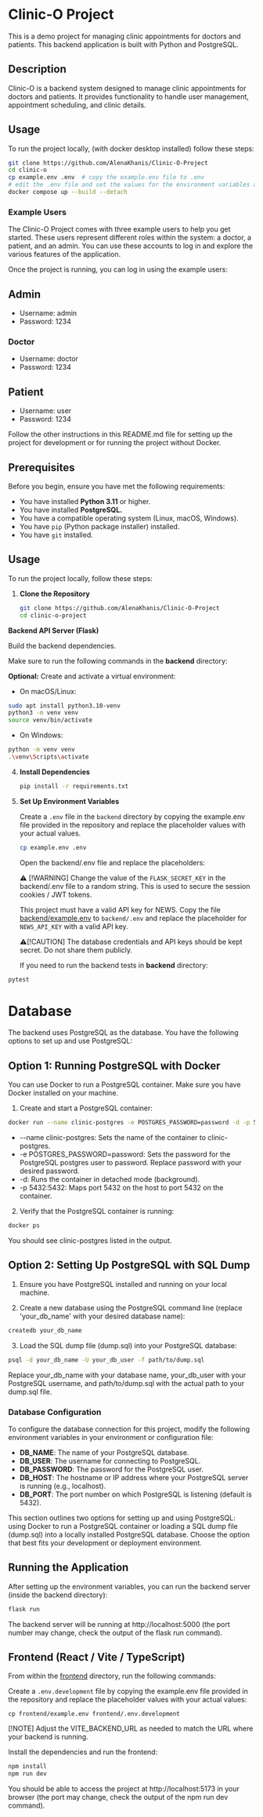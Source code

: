 # Clinic-O Project

This is a demo project for managing clinic appointments for doctors and patients. This backend application is built with Python and PostgreSQL.


## Description

Clinic-O is a backend system designed to manage clinic appointments for doctors and patients. It provides functionality to handle user management, appointment scheduling, and clinic details.

## Usage

To run the project locally, (with docker desktop installed) follow these steps:

```bash
git clone https://github.com/AlenaKhanis/Clinic-O-Project
cd clinic-o
cp example.env .env  # copy the example.env file to .env
# edit the .env file and set the values for the environment variables as needed in the main folder and in the backend directory
docker compose up --build --detach
```
### Example Users

The Clinic-O Project comes with three example users to help you get started. These users represent different roles within the system: a doctor, a patient, and an admin. You can use these accounts to log in and explore the various features of the application.

Once the project is running, you can log in using the example users:

## Admin
* Username: admin
* Password: 1234
### Doctor
* Username: doctor
* Password: 1234
## Patient
* Username: user
* Password: 1234


Follow the other instructions in this README.md file for setting up the project for development or for running the project without Docker.

## Prerequisites

Before you begin, ensure you have met the following requirements:

- You have installed **Python 3.11** or higher.
- You have installed **PostgreSQL.**
- You have a compatible operating system (Linux, macOS, Windows).
- You have `pip` (Python package installer) installed.
- You have `git` installed.

## Usage

To run the project locally, follow these steps:

1. **Clone the Repository**

    ```sh
    git clone https://github.com/AlenaKhanis/Clinic-O-Project
    cd clinic-o-project
    ```
**Backend API Server (Flask)**

Build the backend dependencies.

Make sure to run the following commands in the **backend** directory:

**Optional:** Create and activate a virtual environment:

* On macOS/Linux: 
```sh
sudo apt install python3.10-venv
python3 -m venv venv
source venv/bin/activate
```
* On Windows:
```sh
python -m venv venv
.\venv\Scripts\activate
```
4. **Install Dependencies**

    ```sh
    pip install -r requirements.txt
    ```
4. **Set Up Environment Variables**

    Create a `.env` file in the `backend` directory by copying the example.env file provided in the repository and replace the placeholder values with your actual values.

    ```sh
    cp example.env .env
    ```
    Open the backend/.env file and replace the placeholders:

    ⚠️ [!WARNING]
    Change the value of the `FLASK_SECRET_KEY` in the backend/.env file to a random string. This is used to secure the session cookies / JWT tokens. 

    This project must have a valid API key for NEWS. Copy the file [backend/example.env](backend/example.env) to `backend/.env` and replace the placeholder for `NEWS_API_KEY` with a valid API key.

    ⚠️[!CAUTION]
    The database credentials and API keys should be kept secret. Do not share them publicly.

    If you need to run the backend tests in **backend** directory:

  ```bash
  pytest
  ```

# Database

The backend uses PostgreSQL as the database. You have the following options to set up and use PostgreSQL:


## Option 1: Running PostgreSQL with Docker

You can use Docker to run a PostgreSQL container. Make sure you have Docker installed on your machine.

1. Create and start a PostgreSQL container:

```sh
docker run --name clinic-postgres -e POSTGRES_PASSWORD=password -d -p 5432:5432 postgres
```
* --name clinic-postgres: Sets the name of the container to clinic-postgres.
* -e POSTGRES_PASSWORD=password: Sets the password for the PostgreSQL postgres user to password. Replace password with your desired password.
* -d: Runs the container in detached mode (background).
* -p 5432:5432: Maps port 5432 on the host to port 5432 on the container.
2. Verify that the PostgreSQL container is running:
```sh
docker ps
```
You should see clinic-postgres listed in the output.



## Option 2: Setting Up PostgreSQL with SQL Dump

1. Ensure you have PostgreSQL installed and running on your local machine.

2. Create a new database using the PostgreSQL command line (replace 'your_db_name' with your desired database name):

```sh
createdb your_db_name 
```   
3. Load the SQL dump file (dump.sql) into your PostgreSQL database:

```sh
psql -d your_db_name -U your_db_user -f path/to/dump.sql
```
Replace your_db_name with your database name, your_db_user with your PostgreSQL username, and path/to/dump.sql with the actual path to your dump.sql file.

### Database Configuration

To configure the database connection for this project, modify the following environment variables in your environment or configuration file:

- **DB_NAME**: The name of your PostgreSQL database.
- **DB_USER**: The username for connecting to PostgreSQL.
- **DB_PASSWORD**: The password for the PostgreSQL user.
- **DB_HOST**: The hostname or IP address where your PostgreSQL server is running (e.g., localhost).
- **DB_PORT**: The port number on which PostgreSQL is listening (default is 5432).

This section outlines two options for setting up and using PostgreSQL: using Docker to run a PostgreSQL container or loading a SQL dump file (dump.sql) into a locally installed PostgreSQL database. Choose the option that best fits your development or deployment environment.


## Running the Application

After setting up the environment variables, you can run the backend server (inside the backend directory):

```sh
flask run
```
The backend server will be running at http://localhost:5000 (the port number may change, check the output of the flask run command).

## Frontend (React / Vite / TypeScript)

From within the [frontend](frontend) directory, run the following commands:

Create a `.env.development` file by copying the example.env file provided in the repository and replace the placeholder values with your actual values:

```
cp frontend/example.env frontend/.env.development
```
[!NOTE] Adjust the VITE_BACKEND_URL as needed to match the URL where your backend is running.

Install the dependencies and run the frontend:

```bash
npm install
npm run dev
```
You should be able to access the project at http://localhost:5173 in your browser (the port may change, check the output of the npm run dev command).



